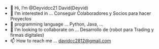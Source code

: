 - 👋 Hi, I’m @Deyvidcc21 David(Deyvid) 
- 👀 I’m interested in ...  Conseguir Colaboradores y Socios para hacer Proyectos
- 🌱 programming language ...  Python, Java, ...
- 💞️ I’m looking to collaborate on ...  Desarrollo de (robot para Trading y firmas digitales)
- 📫 How to reach me ...  davidcc2812@gmail.com

